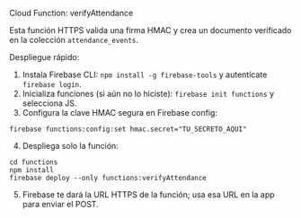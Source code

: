 Cloud Function: verifyAttendance

Esta función HTTPS valida una firma HMAC y crea un documento verificado en la colección `attendance_events`.

Despliegue rápido:

1. Instala Firebase CLI: `npm install -g firebase-tools` y autentícate `firebase login`.
2. Inicializa funciones (si aún no lo hiciste): `firebase init functions` y selecciona JS.
3. Configura la clave HMAC segura en Firebase config:

```
firebase functions:config:set hmac.secret="TU_SECRETO_AQUI"
```

4. Despliega solo la función:

```
cd functions
npm install
firebase deploy --only functions:verifyAttendance
```

5. Firebase te dará la URL HTTPS de la función; usa esa URL en la app para enviar el POST.
